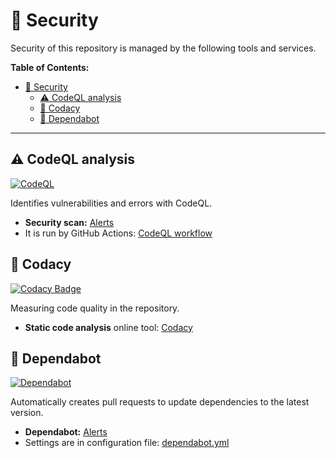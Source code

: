 # 🚨 Security

Security of this repository is managed by the following tools and services.

**Table of Contents:**

- [🚨 Security](#-security)
  - [⚠️ CodeQL analysis](#️-codeql-analysis)
  - [📝 Codacy](#-codacy)
  - [🤖 Dependabot](#-dependabot)

---

## ⚠️ CodeQL analysis

[![CodeQL](https://github.com/krsiakdaniel/portfolio-website-krsiak-cz/actions/workflows/github-code-scanning/codeql/badge.svg)](https://github.com/krsiakdaniel/portfolio-website-krsiak-cz/actions/workflows/github-code-scanning/codeql)

Identifies vulnerabilities and errors with CodeQL.

- **Security scan:** [Alerts](https://github.com/krsiakdaniel/portfolio-website-krsiak-cz/security/code-scanning)
- It is run by GitHub Actions: [CodeQL workflow](https://github.com/krsiakdaniel/portfolio-website-krsiak-cz/actions/workflows/github-code-scanning/codeql)

## 📝 Codacy

[![Codacy Badge](https://app.codacy.com/project/badge/Grade/eaa72f9b0a7242ae9179b0dfdd58faf5)](https://app.codacy.com/gh/krsiakdaniel/portfolio-website-krsiak-cz/dashboard?utm_source=gh&utm_medium=referral&utm_content=&utm_campaign=Badge_grade)

Measuring code quality in the repository.

- **Static code analysis** online tool: [Codacy](https://www.codacy.com/)

## 🤖 Dependabot

[![Dependabot](https://img.shields.io/badge/Dependabot-Enabled-green)](https://github.com/krsiakdaniel/portfolio-website-krsiak-cz/security/dependabot)

Automatically creates pull requests to update dependencies to the latest version.

- **Dependabot:** [Alerts](https://github.com/krsiakdaniel/portfolio-website-krsiak-cz/security/dependabot)
- Settings are in configuration file: [dependabot.yml](.github/dependabot.yml)
